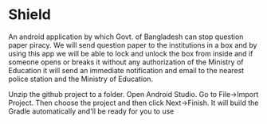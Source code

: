 # Shield
An android application by which Govt. of Bangladesh can stop question paper piracy. We will send question paper to the institutions in a box and by using this app we will be able to lock and unlock the box from inside and if someone opens or breaks it without any authorization of the Ministry of Education it will send an immediate notification and email to the nearest police station and the Ministry of Education.


Unzip the github project to a folder. Open Android Studio. Go to File->Import Project. Then choose the  project and then click Next->Finish. It will build the Gradle automatically and'll be ready for you to use
